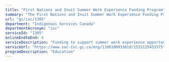 ```yaml
---
title: "First Nations and Inuit Summer Work Experience Funding Program"
summary: "The First Nations and Inuit Summer Work Experience Funding Program service from Indigenous Services Canada is not available end-to-end online, according to the GC Service Inventory."
url: "gc/isc/1305"
department: "Indigenous Services Canada"
departmentAcronym: "isc"
serviceId: "1305"
onlineEndtoEnd: 0
serviceDescription: "Funding to support summer work experience opportunities for First Nations and Inuit students through the First Nations and Inuit Youth Employment Strategy - Summer Work Experience Program"
serviceUrl: "https://www.sac-isc.gc.ca/eng/1100100033610/1533125433575"
programDescription: "Education"
---
```

